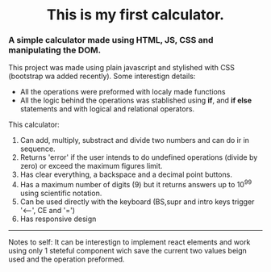 <h1 style='text-align: center'> This is my first calculator.</h1>
<h3>A simple calculator made using HTML, JS, CSS and manipulating the DOM. </h3>

<p style='font-size: 1em'>This project was made using plain javascript and stylished with CSS (bootstrap wa added recently). Some interestign details:</p>
<ul>
<li>All the operations were preformed with localy made functions </li>
<li>All the logic behind the operations was stablished using <strong>if</strong>, and <strong>if else</strong> statements and 
with logical and relational operators.</li>
</ul>
<p>This calculator:
<ol>
<li>Can add, multiply, substract and divide two numbers and can do ir in sequence.</li>
<li>Returns 'error' if the user intends to do undefined operations (divide by zero) or exceed the maximum figures limit.</li>
<li>Has clear everything, a backspace and a decimal point buttons.</li>
<li>Has a maximum number of digits (9) but it returns answers up to 10<sup>99</sup> using scientific notation. </li>
<li>Can be used directly with the keyboard (BS,supr and intro keys trigger '<--', CE and '=') </li>
<li>Has responsive design</li>
</ol>
</p>
<hr>
<p>Notes to self: 
It can be interestign to implement react elements and work using only 1 steteful component wich save the current two 
values beign used and the operation preformed. </p>
